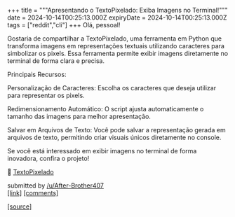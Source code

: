 +++
title = """Apresentando o TextoPixelado: Exiba Imagens no Terminal!"""
date = 2024-10-14T00:25:13.000Z
expiryDate = 2024-10-14T00:25:13.000Z
tags = ["reddit","cli"]
+++
Olá, pessoal!

Gostaria de compartilhar a TextoPixelado, uma ferramenta em Python que transforma imagens em representações textuais utilizando caracteres para simbolizar os pixels. Essa ferramenta permite exibir imagens diretamente no terminal de forma clara e precisa.

Principais Recursos:

Personalização de Caracteres: Escolha os caracteres que deseja utilizar para representar os pixels.

Redimensionamento Automático: O script ajusta automaticamente o tamanho das imagens para melhor apresentação.

Salvar em Arquivos de Texto: Você pode salvar a representação gerada em arquivos de texto, permitindo criar visuais únicos diretamente no console.

Se você está interessado em exibir imagens no terminal de forma inovadora, confira o projeto!

🔗 [TextoPixelado](https://github.com/Major-Cod3/TextoPixelado)

submitted by [/u/After-Brother407](https://www.reddit.com/user/After-Brother407)  
[\[link\]](https://www.reddit.com/r/commandline/comments/1g33ubv/apresentando_o_textopixelado_exiba_imagens_no/) [\[comments\]](https://www.reddit.com/r/commandline/comments/1g33ubv/apresentando_o_textopixelado_exiba_imagens_no/)

[[source]](https://www.reddit.com/r/commandline/comments/1g33ubv/apresentando_o_textopixelado_exiba_imagens_no/)
